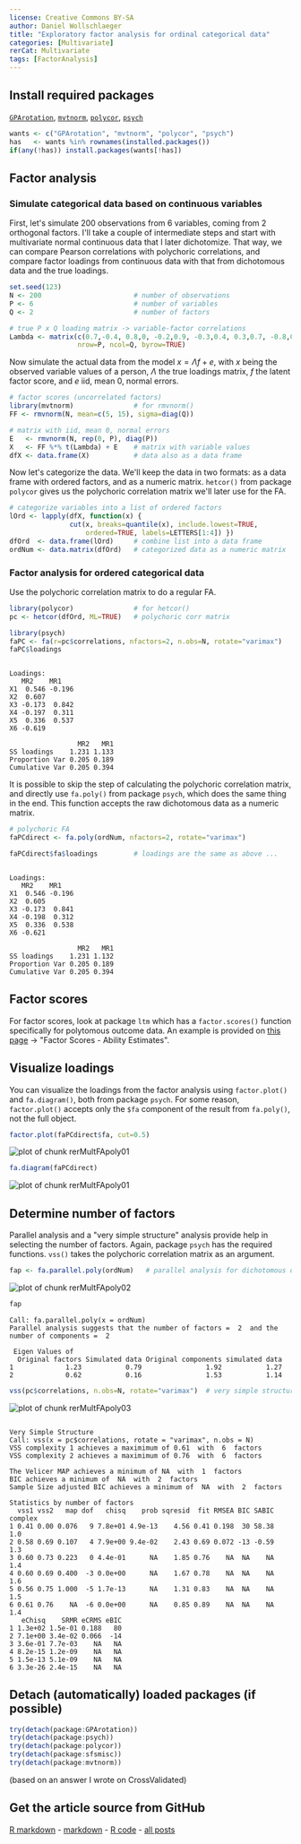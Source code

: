 ```yaml
---
license: Creative Commons BY-SA
author: Daniel Wollschlaeger
title: "Exploratory factor analysis for ordinal categorical data"
categories: [Multivariate]
rerCat: Multivariate
tags: [FactorAnalysis]
---
```





Install required packages
-------------------------

[`GPArotation`](http://cran.r-project.org/package=GPArotation), [`mvtnorm`](http://cran.r-project.org/package=mvtnorm), [`polycor`](http://cran.r-project.org/package=polycor), [`psych`](http://cran.r-project.org/package=psych)


```r
wants <- c("GPArotation", "mvtnorm", "polycor", "psych")
has   <- wants %in% rownames(installed.packages())
if(any(!has)) install.packages(wants[!has])
```

Factor analysis
-------------------------

### Simulate categorical data based on continuous variables

First, let's simulate 200 observations from 6 variables, coming from 2 orthogonal factors. I'll take a couple of intermediate steps and start with multivariate normal continuous data that I later dichotomize. That way, we can compare Pearson correlations with polychoric correlations, and compare factor loadings from continuous data with that from dichotomous data and the true loadings.


```r
set.seed(123)
N <- 200                       # number of observations
P <- 6                         # number of variables
Q <- 2                         # number of factors

# true P x Q loading matrix -> variable-factor correlations
Lambda <- matrix(c(0.7,-0.4, 0.8,0, -0.2,0.9, -0.3,0.4, 0.3,0.7, -0.8,0.1),
                 nrow=P, ncol=Q, byrow=TRUE)
```

Now simulate the actual data from the model $x = \Lambda f + e$, with $x$ being the observed variable values of a person, $\Lambda$ the true loadings matrix, $f$ the latent factor score, and $e$ iid, mean 0, normal errors.


```r
# factor scores (uncorrelated factors)
library(mvtnorm)               # for rmvnorm()
FF <- rmvnorm(N, mean=c(5, 15), sigma=diag(Q))

# matrix with iid, mean 0, normal errors
E   <- rmvnorm(N, rep(0, P), diag(P))
X   <- FF %*% t(Lambda) + E    # matrix with variable values
dfX <- data.frame(X)           # data also as a data frame
```

Now let's categorize the data. We'll keep the data in two formats: as a data frame with ordered factors, and as a numeric matrix. `hetcor()` from package `polycor` gives us the polychoric correlation matrix we'll later use for the FA.


```r
# categorize variables into a list of ordered factors
lOrd <- lapply(dfX, function(x) {
               cut(x, breaks=quantile(x), include.lowest=TRUE,
                   ordered=TRUE, labels=LETTERS[1:4]) })
dfOrd  <- data.frame(lOrd)     # combine list into a data frame
ordNum <- data.matrix(dfOrd)   # categorized data as a numeric matrix
```

### Factor analysis for ordered categorical data

Use the polychoric correlation matrix to do a regular FA.


```r
library(polycor)               # for hetcor()
pc <- hetcor(dfOrd, ML=TRUE)   # polychoric corr matrix
```


```r
library(psych)
faPC <- fa(r=pc$correlations, nfactors=2, n.obs=N, rotate="varimax")
faPC$loadings
```

```

Loadings:
   MR2    MR1   
X1  0.546 -0.196
X2  0.607       
X3 -0.173  0.842
X4 -0.197  0.311
X5  0.336  0.537
X6 -0.619       

                 MR2   MR1
SS loadings    1.231 1.133
Proportion Var 0.205 0.189
Cumulative Var 0.205 0.394
```

It is possible to skip the step of calculating the polychoric correlation matrix, and directly use `fa.poly()` from package `psych`, which does the same thing in the end. This function accepts the raw dichotomous data as a numeric matrix.


```r
# polychoric FA
faPCdirect <- fa.poly(ordNum, nfactors=2, rotate="varimax")
```


```r
faPCdirect$fa$loadings         # loadings are the same as above ...
```

```

Loadings:
   MR2    MR1   
X1  0.546 -0.196
X2  0.605       
X3 -0.173  0.841
X4 -0.198  0.312
X5  0.336  0.538
X6 -0.621       

                 MR2   MR1
SS loadings    1.231 1.132
Proportion Var 0.205 0.189
Cumulative Var 0.205 0.394
```

Factor scores
-------------------------

For factor scores, look at package `ltm` which has a `factor.scores()` function specifically for polytomous outcome data. An example is provided on [this page](http://eur.academia.edu/DimitrisRizopoulos/Teaching) -> "Factor Scores - Ability Estimates".

Visualize loadings
-------------------------

You can visualize the loadings from the factor analysis using `factor.plot()` and `fa.diagram()`, both from package `psych`. For some reason, `factor.plot()` accepts only the `$fa` component of the result from `fa.poly()`, not the full object.


```r
factor.plot(faPCdirect$fa, cut=0.5)
```

![plot of chunk rerMultFApoly01](../content/assets/figure/rerMultFApoly01-1.png) 

```r
fa.diagram(faPCdirect)
```

![plot of chunk rerMultFApoly01](../content/assets/figure/rerMultFApoly01-2.png) 

Determine number of factors
-------------------------

Parallel analysis and a "very simple structure" analysis provide help in selecting the number of factors. Again, package `psych` has the required functions. `vss()` takes the polychoric correlation matrix as an argument.


```r
fap <- fa.parallel.poly(ordNum)   # parallel analysis for dichotomous data
```

![plot of chunk rerMultFApoly02](../content/assets/figure/rerMultFApoly02-1.png) 


```r
fap
```

```
Call: fa.parallel.poly(x = ordNum)
Parallel analysis suggests that the number of factors =  2  and the number of components =  2 

 Eigen Values of 
  Original factors Simulated data Original components simulated data
1             1.23           0.79                1.92           1.27
2             0.62           0.16                1.53           1.14
```

```r
vss(pc$correlations, n.obs=N, rotate="varimax")  # very simple structure
```

![plot of chunk rerMultFApoly03](../content/assets/figure/rerMultFApoly03-1.png) 

```

Very Simple Structure
Call: vss(x = pc$correlations, rotate = "varimax", n.obs = N)
VSS complexity 1 achieves a maximimum of 0.61  with  6  factors
VSS complexity 2 achieves a maximimum of 0.76  with  6  factors

The Velicer MAP achieves a minimum of NA  with  1  factors 
BIC achieves a minimum of  NA  with  2  factors
Sample Size adjusted BIC achieves a minimum of  NA  with  2  factors

Statistics by number of factors 
  vss1 vss2   map dof   chisq    prob sqresid  fit RMSEA BIC SABIC complex
1 0.41 0.00 0.076   9 7.8e+01 4.9e-13    4.56 0.41 0.198  30 58.38     1.0
2 0.58 0.69 0.107   4 7.9e+00 9.4e-02    2.43 0.69 0.072 -13 -0.59     1.3
3 0.60 0.73 0.223   0 4.4e-01      NA    1.85 0.76    NA  NA    NA     1.4
4 0.60 0.69 0.400  -3 0.0e+00      NA    1.67 0.78    NA  NA    NA     1.6
5 0.56 0.75 1.000  -5 1.7e-13      NA    1.31 0.83    NA  NA    NA     1.5
6 0.61 0.76    NA  -6 0.0e+00      NA    0.85 0.89    NA  NA    NA     1.4
   eChisq    SRMR eCRMS eBIC
1 1.3e+02 1.5e-01 0.188   80
2 7.1e+00 3.4e-02 0.066  -14
3 3.6e-01 7.7e-03    NA   NA
4 8.2e-15 1.2e-09    NA   NA
5 1.5e-13 5.1e-09    NA   NA
6 3.3e-26 2.4e-15    NA   NA
```

Detach (automatically) loaded packages (if possible)
-------------------------


```r
try(detach(package:GPArotation))
try(detach(package:psych))
try(detach(package:polycor))
try(detach(package:sfsmisc))
try(detach(package:mvtnorm))
```

(based on an answer I wrote on CrossValidated)

Get the article source from GitHub
----------------------------------------------

[R markdown](https://github.com/dwoll/RExRepos/raw/master/Rmd/multFApoly.Rmd) - [markdown](https://github.com/dwoll/RExRepos/raw/master/md/multFApoly.md) - [R code](https://github.com/dwoll/RExRepos/raw/master/R/multFApoly.R) - [all posts](https://github.com/dwoll/RExRepos/)
